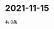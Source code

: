 # 2021-11-15
  共 0条

  <!-- BEGIN -->
  <!-- 最后更新时间Mon Nov 15 2021 22:03:27 GMT+0000 (Coordinated Universal Time) -->
  
  <!-- END -->
  
  